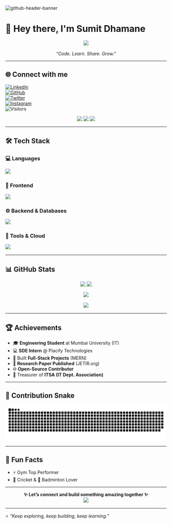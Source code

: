 <!-- Header Banner (Generated from https://leviarista.github.io/github-profile-header-generator/) -->
<img width="1700" height="460" alt="github-header-banner" src="https://github.com/user-attachments/assets/8abe866c-8eee-49e7-9cef-058e1461667d" />

# 👋 Hey there, I'm **Sumit Dhamane**

<p align="center">
  <a href="https://github.com/Sumitdhamane">
    <img src="https://readme-typing-svg.herokuapp.com?font=Fira+Code&size=24&color=00CFFF&center=true&vCenter=true&width=600&lines=Full+Stack+Developer;MERN+Stack+Dev;Blockchain+%26+AI+Enthusiast;Open+Source+Contributor;Lifelong+Learner"/>
  </a>
</p>

<p align="center">
  <i>“Code. Learn. Share. Grow.”</i>
</p>

---

## 🌐 Connect with me  

[![LinkedIn](https://img.shields.io/badge/LinkedIn-blue?logo=linkedin&logoColor=white)](https://www.linkedin.com/in/sumitdhamane)  
[![GitHub](https://img.shields.io/badge/GitHub-black?logo=github&logoColor=white)](https://github.com/Sumitdhamane)  
[![Twitter](https://img.shields.io/badge/Twitter-1DA1F2?logo=twitter&logoColor=white)](#)  
[![Instagram](https://img.shields.io/badge/Instagram-E4405F?logo=instagram&logoColor=white)](#)  
![Visitors](https://komarev.com/ghpvc/?username=Sumitdhamane&label=Profile%20Views&color=0e75b6&style=flat)

<p align="center">
  <img src="https://img.shields.io/badge/Focus-MERN%20Stack-brightgreen" />
  <img src="https://img.shields.io/badge/Open%20Source-Active-blue" />
  <img src="https://img.shields.io/badge/Loves-React-orange" />
</p>

---

## 🛠 Tech Stack  

### 💻 Languages  
<p>
  <img src="https://skillicons.dev/icons?i=c,cpp,java,python" />
</p>

### 🎨 Frontend  
<p>
  <img src="https://skillicons.dev/icons?i=html,css,js,react,tailwind,materialui" />
</p>

### ⚙️ Backend & Databases  
<p>
  <img src="https://skillicons.dev/icons?i=nodejs,express,mongodb,mysql" />
</p>

### 🚀 Tools & Cloud  
<p>
  <img src="https://skillicons.dev/icons?i=git,github" />
</p>

---

## 📊 GitHub Stats  

<p align="center">
  <img src="https://github-readme-stats.vercel.app/api?username=Sumitdhamane&show_icons=true&theme=tokyonight" height="170"/>
  <img src="https://github-readme-streak-stats.herokuapp.com/?user=Sumitdhamane&theme=tokyonight" height="170"/>
</p>

<p align="center">
  <img src="https://github-readme-stats.vercel.app/api/top-langs/?username=Sumitdhamane&layout=compact&theme=tokyonight" height="170"/>
</p>

<p align="center">
  <img src="https://github-profile-summary-cards.vercel.app/api/cards/profile-details?username=Sumitdhamane&theme=tokyonight" />
</p>

---

## 🏆 Achievements  

- 🎓 **Engineering Student** at Mumbai University (IT)  
- 💻 **SDE Intern** @ Placify Technologies  
- 🚀 Built **Full-Stack Projects** (MERN)  
- 📖 **Research Paper Published** (JETIR.org)  
- 🌐 **Open-Source Contributor**  
- 🤝 Treasurer of **ITSA (IT Dept. Association)**  

---

## 🐍 Contribution Snake  

<p align="center">
  <img src="https://raw.githubusercontent.com/Platane/snk/output/github-contribution-grid-snake.svg" alt="snake animation" />
</p>

---

## 🎯 Fun Facts  

- ⚡ Gym Top Performer  
- 🏏 Cricket & 🏸 Badminton Lover  

---

<p align="center">
  <b>✨ Let’s connect and build something amazing together ✨</b><br>
  <a href="https://github.com/Sumitdhamane">
    <img src="https://img.shields.io/badge/GitHub-Follow-brightgreen?logo=github" />
  </a>
</p>

---

⭐ *“Keep exploring, keep building, keep learning.”*  
